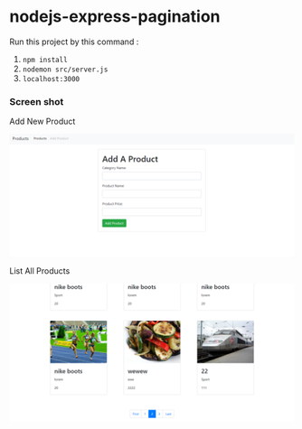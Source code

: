 # nodejs-express-pagination

Run this project by this command :

1. `npm install`
2. `nodemon src/server.js`
3. `localhost:3000`

### Screen shot


Add New Product

![Add New Product](img/add.png "Add New Product")

List All Products

![List All Products](img/list.png "List All Products")
